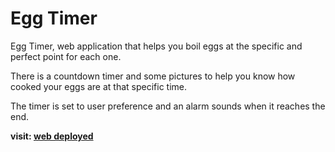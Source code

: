 # Egg Timer

Egg Timer, web application that helps you boil eggs at the specific and perfect point for each one.

There is a countdown timer and some pictures to help you know how cooked your eggs are at that specific time.

The timer is set to user preference and an alarm sounds when it reaches the end.

[Web deployed]: https://eggtimer-app.surge.sh/
**visit: [web deployed]**
